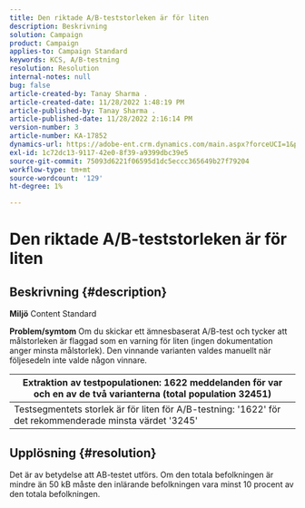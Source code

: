```yaml
---
title: Den riktade A/B-teststorleken är för liten
description: Beskrivning
solution: Campaign
product: Campaign
applies-to: Campaign Standard
keywords: KCS, A/B-testning
resolution: Resolution
internal-notes: null
bug: false
article-created-by: Tanay Sharma .
article-created-date: 11/28/2022 1:48:19 PM
article-published-by: Tanay Sharma .
article-published-date: 11/28/2022 2:16:14 PM
version-number: 3
article-number: KA-17852
dynamics-url: https://adobe-ent.crm.dynamics.com/main.aspx?forceUCI=1&pagetype=entityrecord&etn=knowledgearticle&id=aa5e4c4d-236f-ed11-9562-6045bd006239
exl-id: 1c72dc13-9117-42e0-8f39-a9399dbc39e5
source-git-commit: 75093d6221f06595d1dc5eccc365649b27f79204
workflow-type: tm+mt
source-wordcount: '129'
ht-degree: 1%

---
```


# Den riktade A/B-teststorleken är för liten

## Beskrivning {#description}

<b>Miljö</b>
Content Standard


<b>Problem/symtom</b>
Om du skickar ett ämnesbaserat A/B-test och tycker att målstorleken är flaggad som en varning för liten (ingen dokumentation anger minsta målstorlek). Den vinnande varianten valdes manuellt när följesedeln inte valde någon vinnare.




| Extraktion av testpopulationen: 1622 meddelanden för var och en av de två varianterna (total population 32451) |
| --- |
| Testsegmentets storlek är för liten för A/B-testning: &#39;1622&#39; för det rekommenderade minsta värdet &#39;3245&#39; |



## Upplösning {#resolution}


Det är av betydelse att AB-testet utförs. Om den totala befolkningen är mindre än 50 kB måste den inlärande befolkningen vara minst 10 procent av den totala befolkningen.
